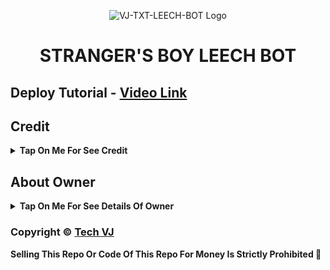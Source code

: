 <p align="center">
  <img src="https://envs.sh/CQ8.jpg" alt="VJ-TXT-LEECH-BOT Logo">
</p>
<h1 align="center">
  STRANGER'S BOY LEECH BOT
</h1>

## Deploy Tutorial - [Video Link](https://youtu.be/l1u3C_F79QE)

## Credit

<b><details><summary>Tap On Me For See Credit</summary>

💝 Credit Goes To [Tech VJ](https://telegram.me/Kingvj01) So Don't Forgot To Give Credit

💖 And Thank You So Much To All Who Help In This Journey 💕

Copyright ©️ [Tech VJ](https://telegram.me/Kingvj01)

</b>
</details>

## About Owner 

<b><details><summary>Tap On Me For See Details Of Owner</summary>

- YouTube Channel : [Tech VJ](https://youtube.com/@Tech_VJ)
- Telegram Channel : [VJ Botz](https://telegram.me/VJ_Botz)
- Contact Link : [King VJ](https://telegram.me/Kingvj01)
- Instagram Id Link : [Tech VJ](https://instagram.com/tech.vj)

</b>
</details>


### Copyright ©️ [Tech VJ](https://youtube.com/@Tech_VJ)

<b>Selling This Repo Or Code Of This Repo For Money Is Strictly Prohibited 🚫</b>

